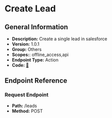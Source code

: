 # Create Lead

## General Information

- **Description:** Create a single lead in salesforce
- **Version:** 1.0.1
- **Group:** Others
- **Scopes:**: offline_access,api
- **Endpoint Type:** Action
- **Code:** [🔗](https://github.com/NangoHQ/integration-templates/tree/main/integrations/salesforce-sandbox/actions/create-lead.ts)

## Endpoint Reference

### Request Endpoint

- **Path:** /leads
- **Method:** POST

